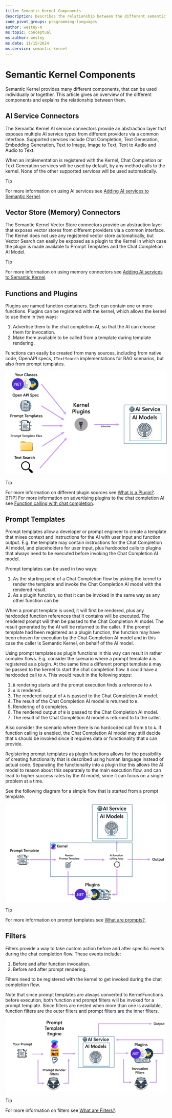 ```yaml
---
title: Semantic Kernel Components
description: Describes the relationship between the different semantic kernel components
zone_pivot_groups: programming-languages
author: westey-m
ms.topic: conceptual
ms.author: westey
ms.date: 11/15/2024
ms.service: semantic-kernel
---
```


# Semantic Kernel Components

Semantic Kernel provides many different components, that can be used individually or together. This article gives an overview of the different components and explains the relationship between them.

## AI Service Connectors

The Semantic Kernel AI service connectors provide an abstraction layer that exposes multiple AI service types from different providers via a common interface.
Supported services include Chat Completion, Text Generation, Embedding Generation, Text to Image, Image to Text, Text to Audio and Audio to Text.

When an implementation is registered with the Kernel, Chat Completion or Text Generation services will be used by default, by any method calls to the kernel. None of the other supported services will be used automatically.

> [!TIP]
> For more information on using AI services see [Adding AI services to Semantic Kernel](./ai-services/index.md).

## Vector Store (Memory) Connectors

The Semantic Kernel Vector Store connectors provide an abstraction layer that exposes vector stores from different providers via a common interface.
The Kernel does not use any registered vector store automatically, but Vector Search can easily be exposed as a plugin to the Kernel
in which case the plugin is made available to Prompt Templates and the Chat Completion AI Model.

> [!TIP]
> For more information on using memory connectors see [Adding AI services to Semantic Kernel](./ai-services/index.md).

## Functions and Plugins

Plugins are named function containers. Each can contain one or more functions.
Plugins can be registered with the kernel, which allows the kernel to use them in two ways:

1. Advertise them to the chat completion AI, so that the AI can choose them for invocation.
1. Make them available to be called from a template during template rendering.

Functions can easily be created from many sources, including from native code, OpenAPI specs, `ITextSearch` implementations for RAG scenarios, but also from prompt templates.

![PromptTemplates, NativeCode, OpenAPI specs and TextSearch can be turned into plugins.](../media/plugins-from-sources.png)

> [!TIP]
> For more information on different plugin sources see [What is a Plugin?](./plugins/index.md).
> [!TIP]
> For more information on advertising plugins to the chat completion AI see [Function calling with chat completion](./ai-services/chat-completion/function-calling/index.md).

## Prompt Templates

Prompt templates allow a developer or prompt engineer to create a template that mixes context and instructions for the AI with user input and function output.
E.g. the template may contain instructions for the Chat Completion AI model, and placeholders for user input, plus hardcoded calls to plugins that always
need to be executed before invoking the Chat Completion AI model.

Prompt templates can be used in two ways:

1. As the starting point of a Chat Completion flow by asking the kernel to render the template and invoke the Chat Completion AI model with the rendered result.
1. As a plugin function, so that it can be invoked in the same way as any other function can be.

When a prompt template is used, it will first be rendered, plus any hardcoded function references that it contains will be executed.
The rendered prompt will then be passed to the Chat Completion AI model. The result generated by the AI will be returned to the caller.
If the prompt template had been registered as a plugin function, the function may have been chosen for execution by the Chat Completion AI model
and in this case the caller is Semantic Kernel, on behalf of the AI model.

Using prompt templates as plugin functions in this way can result in rather complex flows. E.g. consider the scenario where a prompt template `A` is registered as a plugin.
At the same time a different prompt template `B` may be passed to the kernel to start the chat completion flow. `B` could have a hardcoded call to `A`.
This would result in the following steps:

1. `B` rendering starts and the prompt execution finds a reference to `A`
1. `A` is rendered.
1. The rendered output of `A` is passed to the Chat Completion AI model.
1. The result of the Chat Completion AI model is returned to `B`.
1. Rendering of `B` completes.
1. The rendered output of `B` is passed to the Chat Completion AI model.
1. The result of the Chat Completion AI model is returned to to the caller.

Also consider the scenario where there is no hardcoded call from `B` to `A`.
If function calling is enabled, the Chat Completion AI model may still decide that `A` should be invoked
since it requires data or functionality that `A` can provide.

Registering prompt templates as plugin functions allows for the possibility of creating functionality that is described
using human language instead of actual code.
Separating the functionality into a plugin like this allows the AI model to reason about this separately to the main execution
flow, and can lead to higher success rates by the AI model, since it can focus on a single problem at a time.

See the following diagram for a simple flow that is started from a prompt template.

![PromptTemplates can be executed by the kernel where it renders the template, invokes any required functions, and then invokes the Chat Completion AI model to get an answer or more functions to invoke.](../media/template-function-execution.png)

> [!TIP]
> For more information on prompt templates see [What are prompts?](./prompts/index.md).

## Filters

Filters provide a way to take custom action before and after specific events during the chat completion flow.
These events include:

1. Before and after function invocation.
1. Before and after prompt rendering.

Filters need to be registered with the kernel to get invoked during the chat completion flow.

Note that since prompt templates are always converted to KernelFunctions before execution,
both function and prompt filters will be invoked for a prompt template. Since filters
are nested when more than one is available, function filters are the outer filters
and prompt filters are the inner filters.

![Filter integration into the semantic kernel pipeline.](../media/filters-overview.png)

> [!TIP]
> For more information on filters see [What are Filters?](./enterprise-readiness/filters.md).
